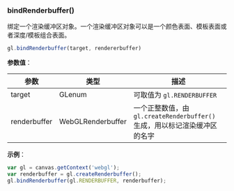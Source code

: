 ### bindRenderbuffer()

绑定一个渲染缓冲区对象。一个渲染缓冲区对象可以是一个颜色表面、模板表面或者深度/模板组合表面。

```js
gl.bindRenderbuffer(target, rendererbuffer)
```

**参数值**：

|参数|类型|描述|
|-|-|-|
|target|GLenum|可取值为 `gl.RENDERBUFFER`|
|renderbuffer|WebGLRenderbuffer|一个正整数值，由 `gl.createRenderbuffer()` 生成，用以标记渲染缓冲区的名字|

**示例**：

```js
var gl = canvas.getContext('webgl');
var renderbuffer = gl.createRenderbuffer();
gl.bindRenderbuffer(gl.RENDERBUFFER, renderbuffer);
```
